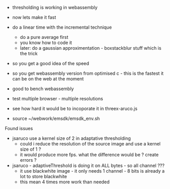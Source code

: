 - thresholding is working in webassembly
- now lets make it fast
- do a linear time with the incremental technique
  - do a pure average first
  - you know how to code it
  - later: do a gaussian approximentation - boxstackblur stuff which is the trick
- so you get a good idea of the speed
- so you get webassembly version from optimised c - this is the fastest it can be on the web at the moment
- good to bench webassembly
- test multiple browser - multiple resolutions
- see how hard it would be to incoporate it in threex-aruco.js



- source ~/webwork/emsdk/emsdk_env.sh


Found issues
- jsaruco use a kernel size of 2 in adaptative thresholding
  - could i reduce the resolution of the source image and use a kernel size of 1 ?
  - it would produce more fps. what the difference would be ? create errors ?
- jsaruco - adaptiveThreshold is doing it on ALL bytes - so all channel ???
  - it use blackwhite image - it only needs 1 channel - 8 bits is already a lot to store blackwhite
  - this mean 4 times more work than needed
